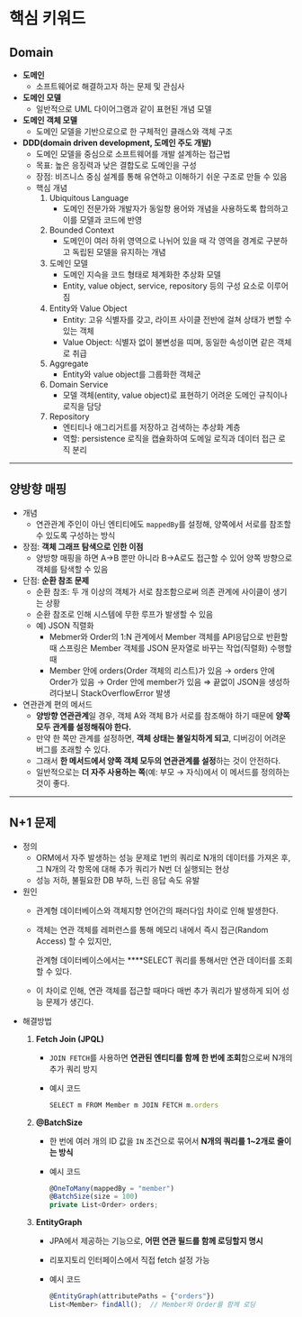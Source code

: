 # 핵심 키워드

## Domain
- **도메인**
    - 소프트웨어로 해결하고자 하는 문제 및 관심사
- **도메인 모델**
    - 일반적으로 UML 다이어그램과 같이 표현된 개념 모델
- **도메인 객체 모델**
    - 도메인 모델을 기반으로으로 한 구체적인 클래스와 객체 구조
- **DDD(domain driven development, 도메인 주도 개발)**
    - 도메인 모델을 중심으로 소프트웨어를 개발 설계하는 접근법
    - 목표: 높은 응징력과 낮은 결합도로 도메인을 구성
    - 장점: 비즈니스 중심 설계를 통해 유연하고 이해하기 쉬운 구조로 만들 수 있음
    - 핵심 개념
        1. Ubiquitous Language
            - 도메인 전문가와 개발자가 동일항 용어와 개념을 사용하도록 합의하고 이를 모델과 코드에 반영
        2. Bounded Context
            - 도메인이 여러 하위 영역으로 나뉘어 있을 때 각 영역을 경계로 구분하고 독립된 모델을 유지하는 개념
        3. 도메인 모델
            - 도메인 지슥을 코드 형태로 체계화한 추상화 모델
            - Entity, value object, service, repository 등의 구성 요소로 이루어짐
        4. Entity와 Value Object
            - Entity: 고유 식별자를 갖고, 라이프 사이클 전반에 걸쳐 상태가 변할 수 있는 객체
            - Value Object: 식별자 없이 불변성을 띠며, 동일한 속성이면 같은 객체로 취급
        5. Aggregate
            - Entity와 value object를 그룹화한 객체군
        6. Domain Service
            - 모델 객체(entity, value object)로 표현하기 어려운 도메인 규칙이나 로직을 담당
        7. Repository
            - 엔티티나 애그리거트를 저장하고 검색하는 추상화 계층
            - 역할: persistence 로직을 캡슐화하여 도메일 로직과 데이터 접근 로직 분리

---
##  양방향 매핑

- 개념
    - 연관관계 주인이 아닌 엔티티에도 `mappedBy`를 설정해, 양쪽에서 서로를 참조할 수 있도록 구성하는 방식
- 장점: **객체 그래프 탐색으로 인한 이점**
    - 양방향 매핑을 하면  A→B 뿐만 아니라 B→A로도 접근할 수 있어 양쪽 방향으로 객체를 탐색할 수 있음
- 단점: **순환 참조 문제**
    - 순환 참조: 두 개 이상의 객체가 서로 참조함으로써 의존 관계에 사이클이 생기는 상황
    - 순환 참조로 인해 시스템에 무한 루프가 발생할 수 있음
    - 예) JSON 직렬화
        - Mebmer와 Order의 1:N 관계에서 Member 객체를 API응답으로 반환할 때 스프링은 Member 객체를 JSON 문자열로 바꾸는 작업(직렬화) 수행할 때
        - Member 안에 orders(Order 객체의 리스트)가 있음 → orders 안에 Order가 있음 → Order 안에 member가 있음 ⇒ 끝없이 JSON을 생성하려다보니 StackOverflowError 발생
- 연관관계 편의 메서드
    - **양방향 연관관계**일 경우, 객체 A와 객체 B가 서로를 참조해야 하기 때문에 **양쪽 모두 관계를 설정해줘야 한다.**
    - 만약 한 쪽만 관계를 설정하면, **객체 상태는 불일치하게 되고**, 디버깅이 어려운 버그를 초래할 수 있다.
    - 그래서 **한 메서드에서 양쪽 객체 모두의 연관관계를 설정**하는 것이 안전하다.
    - 일반적으로는 **더 자주 사용하는 쪽**(예: 부모 → 자식)에서 이 메서드를 정의하는 것이 좋다.




---
## N+1 문제
- 정의
    - ORM에서 자주 발생하는 성능 문제로 1번의 쿼리로 N개의 데이터를 가져온 후, 그 N개의 각 항목에 대해 추가 쿼리가 N번 더 실행되는 현상
    - 성능 저하, 불필요한 DB 부하, 느린 응답 속도 유발
- 원인
    - 관계형 데이터베이스와 객체지향 언어간의 패러다임 차이로 인해 발생한다.
    - 객체는 연관 객체를 레퍼런스를 통해 메모리 내에서 즉시 접근(Random Access) 할 수 있지만,

      관계형 데이터베이스에서는 ****SELECT 쿼리를 통해서만 연관 데이터를 조회할 수 있다.

    - 이 차이로 인해, 연관 객체를 접근할 때마다 매번 추가 쿼리가 발생하게 되어 성능 문제가 생긴다.
- 해결방법
    1. **Fetch Join (JPQL)**
        - `JOIN FETCH`를 사용하면 **연관된 엔티티를 함께 한 번에 조회**함으로써 N개의 추가 쿼리 방지
        - 예시 코드

            ```jsx
            SELECT m FROM Member m JOIN FETCH m.orders
            ```

    2. **@BatchSize**
        - 한 번에 여러 개의 ID 값을 `IN` 조건으로 묶어서 **N개의 쿼리를 1~2개로 줄이는 방식**
        - 예시 코드

            ```jsx
            @OneToMany(mappedBy = "member")
            @BatchSize(size = 100)
            private List<Order> orders;
            ```

    3. **EntityGraph**
        - JPA에서 제공하는 기능으로, **어떤 연관 필드를 함께 로딩할지 명시**
        - 리포지토리 인터페이스에서 직접 fetch 설정 가능
        - 예시 코드

            ```jsx
            @EntityGraph(attributePaths = {"orders"})
            List<Member> findAll();  // Member와 Order를 함께 로딩
            ```